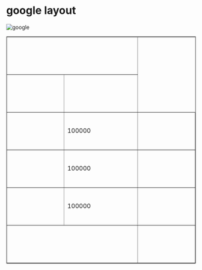 <html> 
 <head> 
  <h1>google layout</h1> 
</head> 
 <body> 
   <table border="1"> 
   <tr>
      <th colspan="2"width="450" height="100"></th>
   </tr>
    <tr>
      <td width="450" height="100"></td>
      <tdwidth="450" height="100"><img scr="https://www.moralstories.org/wp-content/uploads/2017/11/blind-man-moral-story.jpg" alt="google">
     <td width="450" height="100"></td>
   </tr>
   <tr>
      <td></td>
      <td width="450" height="100">100000</td>
     <td width="450" height="100"></td>
   </tr>
   <tr>
      <td></td>
      <td>100000</td>
     <td width="450" height="100"></td>
   </tr>
   <tr>
      <td></td>
      <td width="450" height="100">100000</td>
     <td width="450" height="100"></td>
   </tr>
   <tr>
      <td colspan="2"></td>
    <td width="450" height="100"></td>
    
   </tr>
</table>
</body>
</html>
